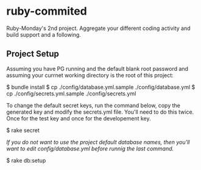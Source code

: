 # ruby-commited
Ruby-Monday's 2nd project. Aggregate your different coding activity and build support and a following.

## Project Setup

Assuming you have PG running and the default blank root password
and assuming your currnet working directory is the root of this project:

$ bundle install
$ cp ./config/database.yml.sample ./config/database.yml
$ cp ./config/secrets.yml.sample ./config/secrets.yml

To change the default secret keys, run the command below, copy the generated
key and modify the secrets.yml file. You'll need to do this twice. Once for
the test key and once for the developement key.

$ rake secret

_If you *do not* want to use the project default database names, then you'll want to edit
config/database.yml before runnig the last command._

$ rake db:setup
